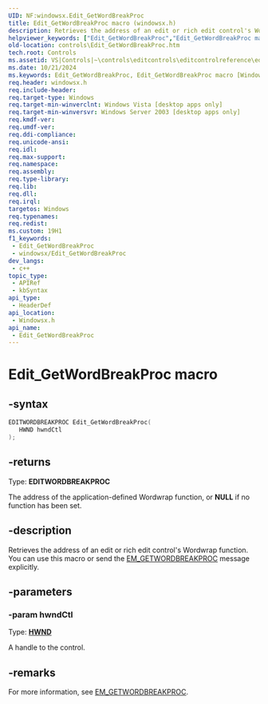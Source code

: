 ```yaml
---
UID: NF:windowsx.Edit_GetWordBreakProc
title: Edit_GetWordBreakProc macro (windowsx.h)
description: Retrieves the address of an edit or rich edit control's Wordwrap function. You can use this macro or send the EM_GETWORDBREAKPROC message explicitly.
helpviewer_keywords: ["Edit_GetWordBreakProc","Edit_GetWordBreakProc macro [Windows Controls]","_win32_Edit_GetWordBreakProc","_win32_Edit_GetWordBreakProc_cpp","controls.Edit_GetWordBreakProc","controls._win32_Edit_GetWordBreakProc","windowsx/Edit_GetWordBreakProc"]
old-location: controls\Edit_GetWordBreakProc.htm
tech.root: Controls
ms.assetid: VS|Controls|~\controls\editcontrols\editcontrolreference\editcontrolmacros\edit_getwordbreakproc.htm
ms.date: 10/21/2024
ms.keywords: Edit_GetWordBreakProc, Edit_GetWordBreakProc macro [Windows Controls], _win32_Edit_GetWordBreakProc, _win32_Edit_GetWordBreakProc_cpp, controls.Edit_GetWordBreakProc, controls._win32_Edit_GetWordBreakProc, windowsx/Edit_GetWordBreakProc
req.header: windowsx.h
req.include-header: 
req.target-type: Windows
req.target-min-winverclnt: Windows Vista [desktop apps only]
req.target-min-winversvr: Windows Server 2003 [desktop apps only]
req.kmdf-ver: 
req.umdf-ver: 
req.ddi-compliance: 
req.unicode-ansi: 
req.idl: 
req.max-support: 
req.namespace: 
req.assembly: 
req.type-library: 
req.lib: 
req.dll: 
req.irql: 
targetos: Windows
req.typenames: 
req.redist: 
ms.custom: 19H1
f1_keywords:
 - Edit_GetWordBreakProc
 - windowsx/Edit_GetWordBreakProc
dev_langs:
 - c++
topic_type:
 - APIRef
 - kbSyntax
api_type:
 - HeaderDef
api_location:
 - Windowsx.h
api_name:
 - Edit_GetWordBreakProc
---
```


# Edit_GetWordBreakProc macro

## -syntax

```cpp
EDITWORDBREAKPROC Edit_GetWordBreakProc(
   HWND hwndCtl
);
```

## -returns

Type: **EDITWORDBREAKPROC**

The address of the application-defined Wordwrap function, or <b>NULL</b> if no function has been set.


## -description

Retrieves the address of an edit or rich edit control's Wordwrap function. You can use this macro or send the <a href="/windows/desktop/Controls/em-getwordbreakproc">EM_GETWORDBREAKPROC</a> message explicitly.

## -parameters

### -param hwndCtl

Type: <b><a href="/windows/desktop/WinProg/windows-data-types">HWND</a></b>

A handle to the control.

## -remarks

For more information, see <a href="/windows/desktop/Controls/em-getwordbreakproc">EM_GETWORDBREAKPROC</a>.
